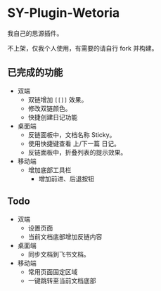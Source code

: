 # SY-Plugin-Wetoria

我自己的思源插件。

不上架，仅我个人使用，有需要的请自行 fork 并构建。

## 已完成的功能

- 双端
  - 双链增加 `[[]]` 效果。
  - 修改双链颜色。
  - 快捷创建日记功能
- 桌面端
  - 反链面板中，文档名称 Sticky。
  - 使用快捷键查看 上/下一篇 日记。
  - 反链面板中，折叠列表的提示效果。
- 移动端
  - 增加底部工具栏
    - 增加前进、后退按钮

## Todo

- 双端
  - 设置页面
  - 当前文档底部增加反链内容
- 桌面端
  - 同步文档到飞书文档。
- 移动端
  - 常用页面固定区域
  - 一键跳转至当前文档底部
